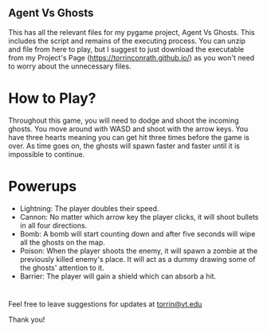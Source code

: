 ## Agent Vs Ghosts
This has all the relevant files for my pygame project, Agent Vs Ghosts. This includes the script and remains of the executing process.
You can unzip and file from here to play, but I suggest to just download the executable from my Project's Page (https://torrinconrath.github.io/) as you won't need to worry about the unnecessary files.

# How to Play?

Throughout this game, you will need to dodge and shoot the incoming ghosts. You move around with WASD and shoot with the arrow keys. You have three hearts meaning you can get hit three times before the game is over. As time goes on, the ghosts will spawn faster and faster until it is impossible to continue.

# Powerups

* Lightning: The player doubles their speed.
* Cannon: No matter which arrow key the player clicks, it will shoot bullets in all four directions.
* Bomb: A bomb will start counting down and after five seconds will wipe all the ghosts on the map.
* Poison: When the player shoots the enemy, it will spawn a zombie at the previously killed enemy's place. It will act as a dummy drawing some of the ghosts' attention to it.
* Barrier: The player will gain a shield which can absorb a hit.

#

Feel free to leave suggestions for updates at 
torrin@vt.edu

Thank you!
